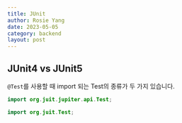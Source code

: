 ```yaml
---
title: JUnit
author: Rosie Yang
date: 2023-05-05
category: backend
layout: post
---
```

## JUnit4 vs JUnit5
```@Test```를 사용할 때 import 되는 Test의 종류가 두 가지 있습니다.
```java
import org.juit.jupiter.api.Test;
```
```java
import org.juit.Test;
```


<div style="padding:3px; margin:200px 0;"></div>   